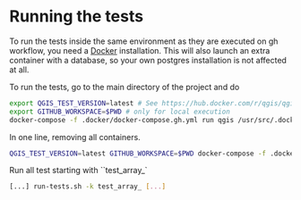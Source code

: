 # Running the tests

To run the tests inside the same environment as they are executed on gh workflow,
you need a [Docker](https://www.docker.com/) installation. This will also launch an extra container
with a database, so your own postgres installation is not affected at all.

To run the tests, go to the main directory of the project and do

```sh
export QGIS_TEST_VERSION=latest # See https://hub.docker.com/r/qgis/qgis/tags/
export GITHUB_WORKSPACE=$PWD # only for local execution
docker-compose -f .docker/docker-compose.gh.yml run qgis /usr/src/.docker/run-docker-tests.sh
```

In one line, removing all containers.
```sh
QGIS_TEST_VERSION=latest GITHUB_WORKSPACE=$PWD docker-compose -f .docker/docker-compose.gh.yml run qgis /usr/src/.docker/run-docker-tests.sh; GITHUB_WORKSPACE=$PWD docker-compose -f .docker/docker-compose.gh.yml rm -s -f
```

Run all test starting with ``test_array_`
```sh
[...] run-tests.sh -k test_array_ [...]
```
